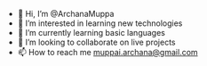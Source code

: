 - 👋 Hi, I’m @ArchanaMuppa
- 👀 I’m interested in learning new technologies
- 🌱 I’m currently learning basic languages
- 💞️ I’m looking to collaborate on live projects
- 📫 How to reach me muppai.archana@gmail.com

<!---
ArchanaMuppa/ArchanaMuppa is a ✨ special ✨ repository because its `README.md` (this file) appears on your GitHub profile.
You can click the Preview link to take a look at your changes.
--->
